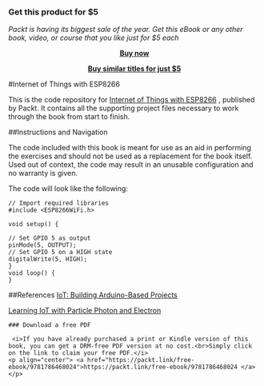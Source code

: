 
### Get this product for $5

<i>Packt is having its biggest sale of the year. Get this eBook or any other book, video, or course that you like just for $5 each</i>


<b><p align='center'>[Buy now](https://packt.link/9781786468024)</p></b>


<b><p align='center'>[Buy similar titles for just $5](https://subscription.packtpub.com/search)</p></b>


#Internet of Things with ESP8266

This is the code repository for [Internet of Things with ESP8266](https://www.packtpub.com/hardware-and-creative/internet-things-esp8266?utm_source=GitHub&utm_medium=Repository&utm_campaign=9781786468024) , published by Packt. It contains all the supporting project files necessary to work through the book from start to finish.

##Instructions and Navigation

The code included with this book is meant for use as an aid in performing the exercises and should not be used as a replacement for the book itself.
Used out of context, the code may result in an unusable configuration and no warranty is given.

The code will look like the following:
```
// Import required libraries
#include <ESP8266WiFi.h>

void setup() {  

// Set GPIO 5 as output
pinMode(5, OUTPUT);
// Set GPIO 5 on a HIGH state
digitalWrite(5, HIGH);
}
void loop() {
}
```

##References
[IoT: Building Arduino-Based Projects](https://www.packtpub.com/hardware-and-creative/iot-building-arduino-based-projects?utm_source=github&utm_medium=repository&utm_campaign=9781787120631)

[Learning IoT with Particle Photon and Electron](https://www.packtpub.com/hardware-and-creative/learning-iot-particle-photon-and-electron?utm_source=github&utm_medium=repository&utm_campaign=9781785885297)





```
### Download a free PDF

 <i>If you have already purchased a print or Kindle version of this book, you can get a DRM-free PDF version at no cost.<br>Simply click on the link to claim your free PDF.</i>
<p align="center"> <a href="https://packt.link/free-ebook/9781786468024">https://packt.link/free-ebook/9781786468024 </a> </p>